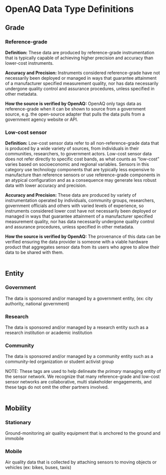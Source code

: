 # OpenAQ Data Type Definitions 


## Grade
### **Reference-grade**
**Definition:** These data are produced by reference-grade instrumentation that is typically capable of achieving higher precision and accuracy than lower-cost instruments.

**Accuracy and Precision:** Instruments considered reference-grade have not necessarily been deployed or managed in ways that guarantee attainment of a manufacturer specified measurement quality, nor has data necessarily undergone quality control and assurance procedures, unless specified in other metadata.

**How the source is verified by OpenAQ:** OpenAQ only tags data as reference-grade when it can be shown to source from a government source, e.g. the open-source adapter that pulls the data pulls from a government agency website or API.

### **Low-cost sensor** 
**Definition:** Low-cost sensor data refer to all non-reference-grade data that is produced by a wide variety of sources, from individuals in their communities,  researchers, to government actors. Low-cost sensor data does not refer directly to specific cost bands, as what counts as “low-cost” varies based on socioeconomic and regional variables. Sensors in this category use technology components that are typically less expensive to manufacture than reference sensors or use reference-grade components in an atypical configuration and as a consequence may generate less robust data with lower accuracy and precision.  

**Accuracy and Precision:** These data are produced by variety of instrumentation operated by individuals, community groups, researchers, government officials and others with varied levels of experience, so instruments considered lower cost have not necessarily been deployed or managed in ways that guarantee attainment of a manufacturer specified measurement quality, nor has data necessarily undergone quality control and assurance procedures, unless specified in other metadata.

**How the source is verified by OpenAQ:** The provenance of this data can be verified ensuring the data provider is someone with a viable hardware product that aggregates sensor data from its users who agree to allow their data to be shared with them. 
<br/><br/>

## Entity 
### **Government** 
The data is sponsored and/or managed by a government entity, (ex: city authority, national government) 

### **Research**
The data is sponsored and/or managed by a research entity such as a research institution or academic institution

### **Community**
The data is sponsored and/or managed by a community entity such as a community-led organization or student activist group 

NOTE: These tags are used to help delineate the _primary_ managing entity of the  sensor network. We recognize that many reference-grade and low-cost sensor networks are collaborative, multi stakeholder engagements, and these tags do not omit the other partners involved. 
<br/><br/>

## Mobility
### **Stationary**
Ground-monitoring air quality equipment that is anchored to the ground and immobile

### **Mobile** 
Air quality data that is collected by attaching sensors to moving objects or vehicles (ex: bikes, buses, taxis) 
